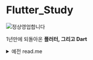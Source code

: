 # Flutter_Study

![정상영업합니다](https://user-images.githubusercontent.com/48408417/110885747-c3191c80-832a-11eb-9a3c-b407b0d17bfc.jpeg)

1년만에 되돌아온 **플러터, 그리고 Dart**

<details>
  
  <summary>예전 read.me</summary>
  
  솔직히 공부에 전문성이 떨어지고, 어쩌면 한정적인 공부시간을,   
깊게 기술을 쌓지않고 너무 많은 걸 할려고 하는 게 아닌가 걱정이 됬었습니다. ;;

따라서 가지치기? 를 하고 간략하게 깊게 배울 것들도 자주 정리해보았는데....   
플로터, 안드로이드는 꼭 해보고 싶더라구요. (특히나 저는 컴퓨터는 코딩, 공부빼곤 대부분 휴대폰을 쓰기 때문에)

그래서 게임하고 머리식힐겸 노는 시간을 좀 쪼개서 플러터 공부를 할 예정입니다.   
(정말 남는 시간에 공부하는 거라 1년이 될수도 있고, 더 될 수도 있습니다. 현재 목표는 괜찮은 컨텐츠의 내가 만든 어플 만들기!)

> 따라서 내용정리는 정말 빠삭하고 깊게 다루지 않고, 가볍고 간략하게, 다룰 예정입니다.


## 참고

- 입문자를 위한 플러터 튜토리얼  
https://www.youtube.com/watch?v=Yt-DjG5b4iA&list=PLnIaYcDMsScxP2Nl8pEbmI__wkF0YVu0a

- 구글 codelabs  
https://codelabs.developers.google.com/?cat=Flutter

일단 위 두 곳으로 기반을 닦아볼 생각입니다.

## 과정

현재 플러터 개발환경  
vscode, 안드로이드 스토디오 다운, 플러터 세팅 완료, 시뮬레이터? 세팅 완료로   
배울 준비를 모두 마쳤습니다.

> (이미 플러터를 배우기 전에 무작정 풀스택 인프런 강좌를 참고로 해서, 간단한 플러터 어플을 만들어 봤었습니다. )  
> 참고 : https://github.com/Kimdonghyeon7645/Flutter-and-Django-rest-API_project

  
</details>


